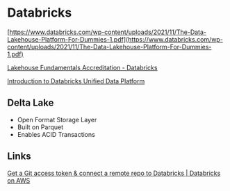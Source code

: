 # Databricks

[https://www.databricks.com/wp-content/uploads/2021/11/The-Data-Lakehouse-Platform-For-Dummies-1.pdf](https://www.databricks.com/wp-content/uploads/2021/11/The-Data-Lakehouse-Platform-For-Dummies-1.pdf)

[Lakehouse Fundamentals Accreditation - Databricks](https://www.databricks.com/learn/training/lakehouse-fundamentals-accreditation)

[Introduction to Databricks Unified Data Platform](https://www.youtube.com/watch?v=02DBOfYrYT0&ab_channel=Databricks)

## Delta Lake

- Open Format Storage Layer
- Built on Parquet
- Enables ACID Transactions

## Links

[Get a Git access token & connect a remote repo to Databricks | Databricks on AWS](https://docs.databricks.com/repos/get-access-tokens-from-git-provider.html)
